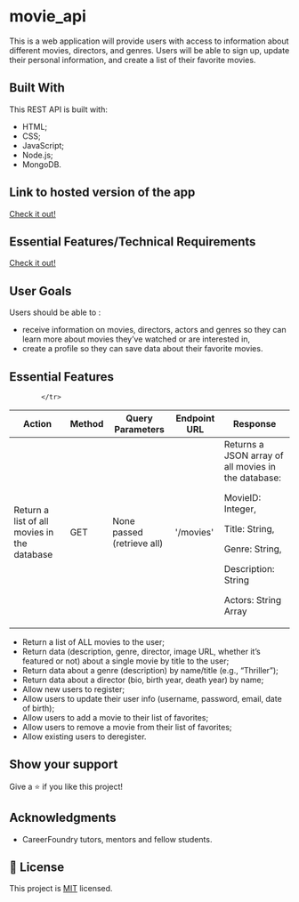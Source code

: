 # movie_api

This is a web application will provide users with access to information about different movies, directors, and genres. Users will be able to sign up, update their personal information, and create a list of their favorite movies.

## Built With

This REST API is built with: 

- HTML;
- CSS;
- JavaScript;
- Node.js;
- MongoDB.

## Link to hosted version of the app
<a href="https://lynnflix.herokuapp.com/" target="_blank"> Check it out!</a>

## Essential Features/Technical Requirements
<a href="https://lynnflix.herokuapp.com/" target="_blank"> Check it out!</a>


## User Goals
Users should be able to :
- receive information on movies, directors, actors and genres so they can learn more about movies they’ve watched or are interested in,
- create a profile so they can save data about their favorite movies.


## Essential Features

 <table>
        <thead>
            <tr>
                <th>Action</th>
                <th>Method</th>
                <th>Query Parameters</th>
                <th>Endpoint URL</th>
                <th>Response</th>
            </tr>
        </thead>
        <tbody>
            <tr>
                <td>Return a list of all movies in the database</td>
                <td>GET</td>
                <td>None passed (retrieve all)</td>
                <td>'/movies'</td>
                <td>Returns a JSON array of all movies in the database:<div class="parameterDesc">
                        <p> MovieID: Integer,</p>
                        <p> Title: String,</p>
                        <p> Genre: String,</p>
                        <p> Description: String</p>
                        <p> Actors: String Array </p>
                    </div>
                </td>

            </tr>
   </table>       

- Return a list of ALL movies to the user;
- Return data (description, genre, director, image URL, whether it’s featured or not) about a
single movie by title to the user;
- Return data about a genre (description) by name/title (e.g., “Thriller”);
- Return data about a director (bio, birth year, death year) by name;
- Allow new users to register;
- Allow users to update their user info (username, password, email, date of birth);
- Allow users to add a movie to their list of favorites;
- Allow users to remove a movie from their list of favorites;
- Allow existing users to deregister.

## Show your support

Give a ⭐️ if you like this project!

## Acknowledgments

- CareerFoundry tutors, mentors and fellow students.

## 📝 License

This project is [MIT](./LICENSE) licensed.
